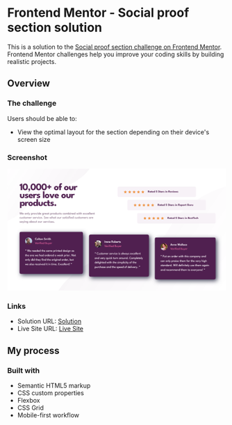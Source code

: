 # Frontend Mentor - Social proof section solution

This is a solution to the [Social proof section challenge on Frontend Mentor](https://www.frontendmentor.io/challenges/social-proof-section-6e0qTv_bA). Frontend Mentor challenges help you improve your coding skills by building realistic projects. 

## Overview

### The challenge

Users should be able to:

- View the optimal layout for the section depending on their device's screen size

### Screenshot

![](images/screenshot.png)

### Links

- Solution URL: [Solution](https://www.frontendmentor.io/solutions/social-proof-section-flexbox-and-grid-x3JomjLIn_)
- Live Site URL: [Live Site](https://zwiro.github.io/social-proof-section-challenge/)

## My process

### Built with

- Semantic HTML5 markup
- CSS custom properties
- Flexbox
- CSS Grid
- Mobile-first workflow